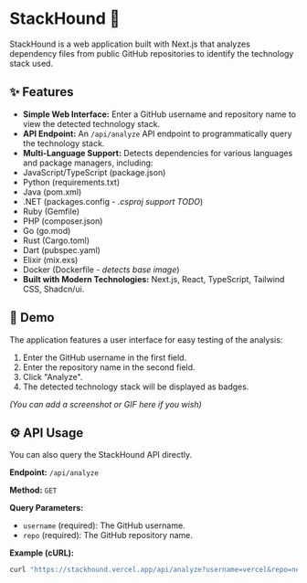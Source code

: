 # StackHound 🐶

StackHound is a web application built with Next.js that analyzes dependency files from public GitHub repositories to identify the technology stack used.

## ✨ Features

- **Simple Web Interface:** Enter a GitHub username and repository name to view the detected technology stack.
- **API Endpoint:** An `/api/analyze` API endpoint to programmatically query the technology stack.
- **Multi-Language Support:** Detects dependencies for various languages and package managers, including:
- JavaScript/TypeScript (package.json)
- Python (requirements.txt)
- Java (pom.xml)
- .NET (packages.config - _.csproj support TODO_)
- Ruby (Gemfile)
- PHP (composer.json)
- Go (go.mod)
- Rust (Cargo.toml)
- Dart (pubspec.yaml)
- Elixir (mix.exs)
- Docker (Dockerfile - _detects base image_)
- **Built with Modern Technologies:** Next.js, React, TypeScript, Tailwind CSS, Shadcn/ui.

## 🚀 Demo

The application features a user interface for easy testing of the analysis:

1.  Enter the GitHub username in the first field.
2.  Enter the repository name in the second field.
3.  Click "Analyze".
4.  The detected technology stack will be displayed as badges.

_(You can add a screenshot or GIF here if you wish)_

## ⚙️ API Usage

You can also query the StackHound API directly.

**Endpoint:** `/api/analyze`

**Method:** `GET`

**Query Parameters:**

- `username` (required): The GitHub username.
- `repo` (required): The GitHub repository name.

**Example (cURL):**

```bash
curl "https://stackhound.vercel.app/api/analyze?username=vercel&repo=next.js"
```
